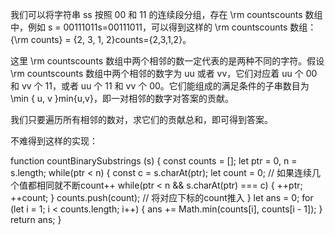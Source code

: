 我们可以将字符串 ss 按照 00 和 11 的连续段分组，存在 \rm countscounts 数组中，例如 s = 00111011s=00111011，可以得到这样的 \rm countscounts 数组：{\rm counts} = \{2, 3, 1, 2\}counts={2,3,1,2}。

这里 \rm countscounts 数组中两个相邻的数一定代表的是两种不同的字符。假设 \rm countscounts 数组中两个相邻的数字为 uu 或者 vv，它们对应着 uu 个 00 和 vv 个 11，或者 uu 个 11 和 vv 个 00。它们能组成的满足条件的子串数目为 \min \{ u, v \}min{u,v}，即一对相邻的数字对答案的贡献。

我们只要遍历所有相邻的数对，求它们的贡献总和，即可得到答案。

不难得到这样的实现：

function countBinarySubstrings (s) {
    const counts = [];
    let ptr = 0, n = s.length;
    while(ptr < n) {
        const c = s.charAt(ptr);
        let count = 0;
        // 如果连续几个值都相同就不断count++
        while(ptr < n && s.charAt(ptr) === c) {
            ++ptr;
            ++count;
        }
        counts.push(count); // 将对应下标的count推入
    }
    let ans = 0;
    for (let i = 1; i < counts.length; i++) {
        ans += Math.min(counts[i], counts[i - 1]);
    }
    return ans;
}